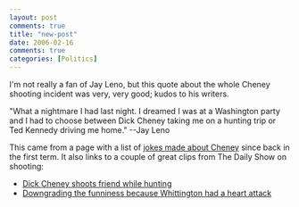 ```yaml
---
layout: post
comments: true
title: "new-post"
date: 2006-02-16
comments: true
categories: [Politics]
---
```

I'm not really a fan of Jay Leno, but this quote about the whole Cheney shooting incident was very, very good; kudos to his writers.

"What a nightmare I had last night. I dreamed I was at a Washington party and I had to choose between Dick Cheney taking me on a hunting trip or Ted Kennedy driving me home." --Jay Leno

This came from a page with a list of [jokes made about Cheney](http://politicalhumor.about.com/library/blcheneyquotes.htm) since back in the first term.  It also links to a couple of great clips from The Daily Show on shooting:

* [Dick Cheney shoots friend while hunting](http://movies.crooksandliars.com/TDS-Cheney-Shotg.mov)
* [Downgrading the funniness because Whittington had a heart attack](http://movies.crooksandliars.com/com_tds_cheney_s.mov)
